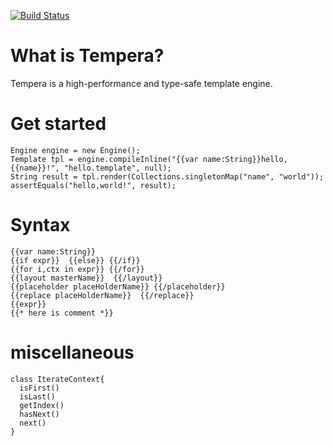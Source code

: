 [![Build Status](https://travis-ci.org/kasonyang/tempera.svg?branch=master)](https://travis-ci.org/kasonyang/tempera)

# What is Tempera?

Tempera is a high-performance and type-safe template engine.

# Get started

    Engine engine = new Engine();
    Template tpl = engine.compileInline("{{var name:String}}hello,{{name}}!", "hello.template", null);
    String result = tpl.render(Collections.singletonMap("name", "world"));
    assertEquals("hello,world!", result);

# Syntax

    {{var name:String}}
    {{if expr}}  {{else}} {{/if}}
    {{for i,ctx in expr}} {{/for}}
    {{layout masterName}}  {{/layout}}
    {{placeholder placeHolderName}} {{/placeholder}}
    {{replace placeHolderName}}  {{/replace}}
    {{expr}}
    {{* here is comment *}}

# miscellaneous

    class IterateContext{
      isFirst()
      isLast()
      getIndex()
      hasNext()
      next()
    }
